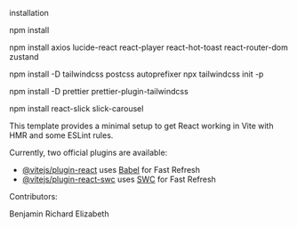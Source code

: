 installation

npm install

npm install axios lucide-react react-player react-hot-toast react-router-dom zustand

npm install -D tailwindcss postcss autoprefixer
npx tailwindcss init -p

npm install -D prettier prettier-plugin-tailwindcss

npm install react-slick slick-carousel


This template provides a minimal setup to get React working in Vite with HMR and some ESLint rules.

Currently, two official plugins are available:

- [@vitejs/plugin-react](https://github.com/vitejs/vite-plugin-react/blob/main/packages/plugin-react/README.md) uses [Babel](https://babeljs.io/) for Fast Refresh
- [@vitejs/plugin-react-swc](https://github.com/vitejs/vite-plugin-react-swc) uses [SWC](https://swc.rs/) for Fast Refresh


Contributors:

Benjamin Richard
Elizabeth
